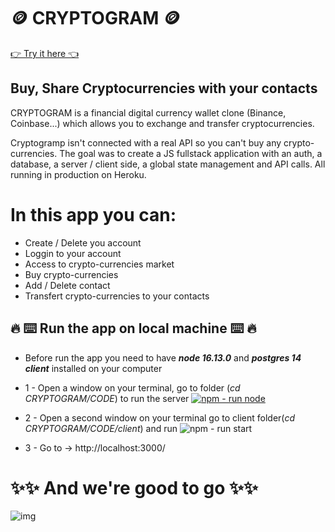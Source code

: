 # **🪙 CRYPTOGRAM 🪙**

[👉 Try it here 👈](https://cryptogram-desktop-app.herokuapp.com/)

## **Buy, Share Cryptocurrencies with your contacts**
CRYPTOGRAM is a financial digital currency wallet clone (Binance, Coinbase...) which allows you to exchange and transfer cryptocurrencies.

Cryptogramp isn't connected with a real API so you can't buy any crypto-currencies.
The goal was to create a JS fullstack application with an auth, a database, a server / client side, a global state management and API calls.
All running in production on Heroku. 

# In this app you can: 
* Create / Delete you account
* Loggin to your account
* Access to crypto-currencies market
* Buy crypto-currencies
* Add / Delete contact
* Transfert crypto-currencies to your contacts

## **🔥 ⌨️ Run the app on local machine ⌨️ 🔥**
* Before run the app you need to have ***node 16.13.0*** and ***postgres 14 client*** installed on your computer

* 1 - Open a window on your terminal, go to folder (*cd CRYPTOGRAM/CODE*) to run the server [![npm - run node](https://img.shields.io/static/v1?label=npm&message=run+node&color=%23CB3837&style=for-the-badge)](https://)
* 2 - Open a second window on your terminal go to client folder(*cd CRYPTOGRAM/CODE/client*) and run ![npm - run start](https://img.shields.io/static/v1?label=npm&message=run+dev&color=%2300A95C&style=for-the-badge)
* 3 - Go to → http://localhost:3000/

# **✨✨ And we're good to go ✨✨**
![img](https://media.giphy.com/media/Qz5ITuBg5uvLy0yiRY/giphy.gif)



